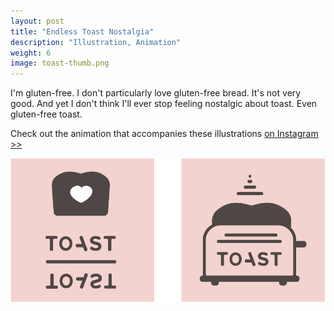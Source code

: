 ```yaml
---
layout: post
title: "Endless Toast Nostalgia"
description: "Illustration, Animation"
weight: 6
image: toast-thumb.png
---
```

I'm gluten-free. I don't particularly love gluten-free bread. It's not very good. And yet I don't think I'll ever stop feeling nostalgic about toast. Even gluten-free toast. 

Check out the animation that accompanies these illustrations [on Instagram >>](https://www.instagram.com/p/BcxgEW1FmJk/?taken-by=tinykitelab)

![Two illustrations of toast](/assets/img/toast-double.png)